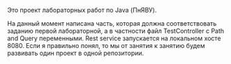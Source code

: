 Это проект лабораторных работ по Java (ПнЯВУ).

На данный момент написана часть, которая должна соответствовать заданию первой лабораторной, а в частности файл TestController c Path and Query переменными.
Rest service запускается на локальном хосте 8080.
Если я правильно понял, то мы от занятия к занятию будем развивать один проект в одной репозитории. 
